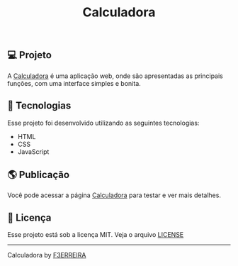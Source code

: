 <h1 align="center">
Calculadora
</h1>
<br>

## 💻 Projeto

A [Calculadora](https://f3rreira.github.io/Calculadora) é uma aplicação web, onde são apresentadas as principais funções, com uma interface simples e bonita.

## 🚀 Tecnologias

Esse projeto foi desenvolvido utilizando as seguintes tecnologias:

- HTML
- CSS
- JavaScript

## :earth_americas: Publicação

Você pode acessar a página [Calculadora](https://f3rreira.github.io/Calculadora) para testar e ver mais detalhes.

## :memo: Licença

Esse projeto está sob a licença MIT. Veja o arquivo [LICENSE](LICENSE.md) 

---
Calculadora by [F3ERREIRA](https://github.com/F3RREIRA)
